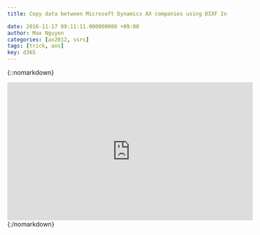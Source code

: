 ```yaml
---
title: Copy data between Microsoft Dynamics AX companies using DIXF In AX 2012 R3 

date: 2016-11-17 09:11:11.000000000 +09:00
author: Max Nguyen
categories: [ax2012, ssrs]
tags: [trick, aos]
key: d365
---
```

{::nomarkdown}
<iframe width="560" height="315" src="https://www.youtube.com/embed/tL1ZMGNbYIo" frameborder="0" allowfullscreen></iframe>
{:/nomarkdown}